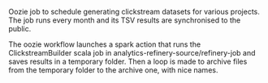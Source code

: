 Oozie job to schedule generating clickstream datasets for various projects.
The job runs every month and its TSV results are synchronised to the public.

The oozie workflow launches a spark action that runs the
ClickstreamBuilder scala job in analytics-refinery-source/refinery-job and
saves results in a temporary folder.
Then a loop is made to archive files from the temporary folder to the archive
one, with nice names.
